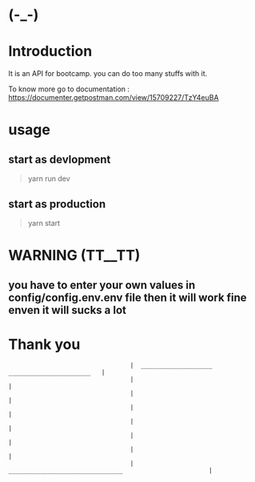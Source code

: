 # (-_-)

# Introduction

It is an API for bootcamp. you can do too many stuffs with it.

To know more go to documentation : https://documenter.getpostman.com/view/15709227/TzY4euBA

# usage

## start as devlopment

> yarn run dev

## start as production

> yarn start

# WARNING (TT__TT)
## you have to enter your own values in config/config.env.env file then it will work fine enven it will sucks a lot

# Thank you 

                                      |  ____________________                           _______________________   |
                                      |                                                                           |
                                      |                                                                           | 
                                      |                                                                           |
                                      |                                                                           |
                                      |                                                                           |
                                      |                                                                           |
                                      |                   ________________________________                        |
